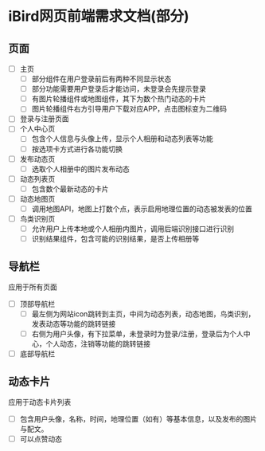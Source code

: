 # iBird网页前端需求文档(部分)
## 页面
- [ ] 主页
    - [ ] 部分组件在用户登录前后有两种不同显示状态
    - [ ] 部分功能需要用户登录后才能访问，未登录会先提示登录
    - [ ] 有图片轮播组件或地图组件，其下为数个热门动态的卡片
    - [ ] 图片轮播组件右方引导用户下载对应APP，点击图标变为二维码
- [ ] 登录与注册页面
- [ ] 个人中心页
    - [ ] 包含个人信息与头像上传，显示个人相册和动态列表等功能
    - [ ] 按选项卡方式进行各功能切换
- [ ] 发布动态页
    - [ ] 选取个人相册中的图片发布动态
- [ ] 动态列表页
    - [ ] 包含数个最新动态的卡片
- [ ] 动态地图页
    - [ ] 调用地图API，地图上打数个点，表示启用地理位置的动态被发表的位置
- [ ] 鸟类识别页
    - [ ] 允许用户上传本地或个人相册内图片，调用后端识别接口进行识别
    - [ ] 识别结果组件，包含可能的识别结果，是否上传相册等
## 导航栏
应用于所有页面
- [ ] 顶部导航栏
    - [ ] 最左侧为网站icon跳转到主页，中间为动态列表，动态地图，鸟类识别，发表动态等功能的跳转链接
    - [ ] 右侧为用户头像，有下拉菜单，未登录时为登录/注册，登录后为个人中心，个人动态，注销等功能的跳转链接
- [ ] 底部导航栏
## 动态卡片
应用于动态卡片列表
- [ ] 包含用户头像，名称，时间，地理位置（如有）等基本信息，以及发布的图片与配文。
- [ ] 可以点赞动态
